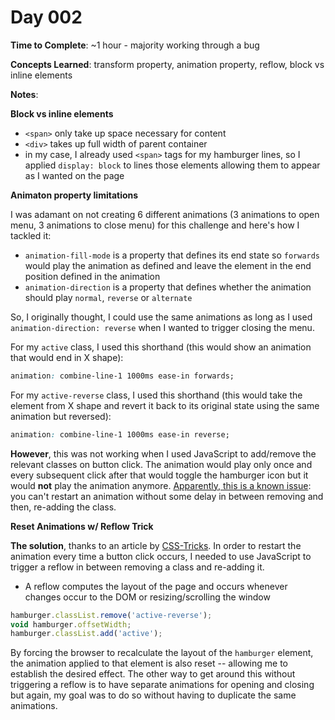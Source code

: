 # Day 002

**Time to Complete**: ~1 hour - majority working through a bug

**Concepts Learned**: transform property, animation property, reflow, block vs inline elements

**Notes**:

**Block vs inline elements**

- `<span>` only take up space necessary for content
- `<div>` takes up full width of parent container
- in my case, I already used `<span>` tags for my hamburger lines, so I applied `display: block` to lines those elements allowing them to appear as I wanted on the page

**Animaton property limitations**

I was adamant on not creating 6 different animations (3 animations to open menu, 3 animations to close menu) for this challenge and here's how I tackled it:

- `animation-fill-mode` is a property that defines its end state so `forwards` would play the animation as defined and leave the element in the end position defined in the animation
- `animation-direction` is a property that defines whether the animation should play `normal`, `reverse` or `alternate`

So, I originally thought, I could use the same animations as long as I used `animation-direction: reverse` when I wanted to trigger closing the menu.

For my `active` class, I used this shorthand (this would show an animation that would end in X shape):

```css
animation: combine-line-1 1000ms ease-in forwards;
```

For my `active-reverse` class, I used this shorthand (this would take the element from X shape and revert it back to its original state using the same animation but reversed):

```css
animation: combine-line-1 1000ms ease-in reverse;
```

**However**, this was not working when I used JavaScript to add/remove the relevant classes on button click. The animation would play only once and every subsequent click after that would toggle the hamburger icon but it would **not** play the animation anymore. <a href="https://stackoverflow.com/questions/33347992/reuse-css-animation-in-reversed-direction-by-resetting-the-state">Apparently, this is a known issue</a>: you can't restart an animation without some delay in between removing and then, re-adding the class.

**Reset Animations w/ Reflow Trick**

**The solution**, thanks to an article by <a href="https://css-tricks.com/restart-css-animation">CSS-Tricks</a>. In order to restart the animation every time a button click occurs, I needed to use JavaScript to trigger a reflow in between removing a class and re-adding it.

- A reflow computes the layout of the page and occurs whenever changes occur to the DOM or resizing/scrolling the window

```js
hamburger.classList.remove('active-reverse');
void hamburger.offsetWidth;
hamburger.classList.add('active');
```

By forcing the browser to recalculate the layout of the `hamburger` element, the animation applied to that element is also reset -- allowing me to establish the desired effect. The other way to get around this without triggering a reflow is to have separate animations for opening and closing but again, my goal was to do so without having to duplicate the same animations.
